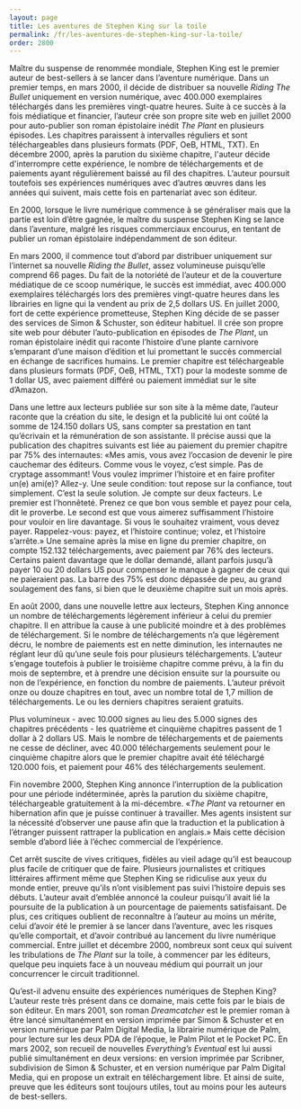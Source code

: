 ```yaml
---
layout: page
title: Les aventures de Stephen King sur la toile
permalink: /fr/les-aventures-de-stephen-king-sur-la-toile/
order: 2800
---
```

<p>Maître du suspense de renommée mondiale, Stephen King est le premier auteur de best-sellers à se lancer dans l’aventure numérique. Dans un premier temps, en mars 2000, il décide de distribuer sa nouvelle <em>Riding The Bullet</em> uniquement en version numérique, avec 400.000 exemplaires téléchargés dans les premières vingt-quatre heures. Suite à ce succès à la fois médiatique et financier, l’auteur crée son propre site web en juillet 2000 pour auto-publier son roman épistolaire inédit <em>The Plant</em> en plusieurs épisodes. Les chapitres paraissent à intervalles réguliers et sont téléchargeables dans plusieurs formats (PDF, OeB, HTML, TXT). En décembre 2000, après la parution du sixième chapitre, l'auteur décide d'interrompre cette expérience, le nombre de téléchargements et de paiements ayant régulièrement baissé au fil des chapitres. L’auteur poursuit toutefois ses expériences numériques avec d’autres œuvres dans les années qui suivent, mais cette fois en partenariat avec son éditeur.</p>

<p>En 2000, lorsque le livre numérique commence à se généraliser mais que la partie est loin d’être gagnée, le maître du suspense Stephen King se lance dans l’aventure, malgré les risques commerciaux encourus, en tentant de publier un roman épistolaire indépendamment de son éditeur.</p>

<p>En mars 2000, il commence tout d’abord par distribuer uniquement sur l’internet sa nouvelle <em>Riding the Bullet</em>, assez volumineuse puisqu’elle comprend 66 pages. Du fait de la notoriété de l’auteur et de la couverture médiatique de ce scoop numérique, le succès est immédiat, avec 400.000 exemplaires téléchargés lors des premières vingt-quatre heures dans les librairies en ligne qui la vendent au prix de 2,5 dollars US. En juillet 2000, fort de cette expérience prometteuse, Stephen King décide de se passer des services de Simon &amp; Schuster, son éditeur habituel. Il crée son propre site web pour débuter l’auto-publication en épisodes de <em>The Plant</em>, un roman épistolaire inédit qui raconte l’histoire d’une plante carnivore s’emparant d’une maison d’édition et lui promettant le succès commercial en échange de sacrifices humains. Le premier chapitre est téléchargeable dans plusieurs formats (PDF, OeB, HTML, TXT) pour la modeste somme de 1 dollar US, avec paiement différé ou paiement immédiat sur le site d’Amazon.</p>

<p>Dans une lettre aux lecteurs publiée sur son site à la même date, l’auteur raconte que la création du site, le design et la publicité lui ont coûté la somme de 124.150 dollars US, sans compter sa prestation en tant qu’écrivain et la rémunération de son assistante. Il précise aussi que la publication des chapitres suivants est liée au paiement du premier chapitre par 75% des internautes: «Mes amis, vous avez l’occasion de devenir le pire cauchemar des éditeurs. Comme vous le voyez, c’est simple. Pas de cryptage assommant! Vous voulez imprimer l’histoire et en faire profiter un(e) ami(e)? Allez-y. Une seule condition: tout repose sur la confiance, tout simplement. C’est la seule solution. Je compte sur deux facteurs. Le premier est l’honnêteté. Prenez ce que bon vous semble et payez pour cela, dit le proverbe. Le second est que vous aimerez suffisamment l’histoire pour vouloir en lire davantage. Si vous le souhaitez vraiment, vous devez payer. Rappelez-vous: payez, et l’histoire continue; volez, et l’histoire s’arrête.» Une semaine après la mise en ligne du premier chapitre, on compte 152.132 téléchargements, avec paiement par 76% des lecteurs. Certains paient davantage que le dollar demandé, allant parfois jusqu’à payer 10 ou 20 dollars US pour compenser le manque à gagner de ceux qui ne paieraient pas. La barre des 75% est donc dépassée de peu, au grand soulagement des fans, si bien que le deuxième chapitre suit un mois après.</p>

<p>En août 2000, dans une nouvelle lettre aux lecteurs, Stephen King annonce un nombre de téléchargements légèrement inférieur à celui du premier chapitre. Il en attribue la cause à une publicité moindre et à des problèmes de téléchargement. Si le nombre de téléchargements n’a que légèrement décru, le nombre de paiements est en nette diminution, les internautes ne réglant leur dû qu’une seule fois pour plusieurs téléchargements. L’auteur s’engage toutefois à publier le troisième chapitre comme prévu, à la fin du mois de septembre, et à prendre une décision ensuite sur la poursuite ou non de l’expérience, en fonction du nombre de paiements. L’auteur prévoit onze ou douze chapitres en tout, avec un nombre total de 1,7 million de téléchargements. Le ou les derniers chapitres seraient gratuits.</p>

<p>Plus volumineux - avec 10.000 signes au lieu des 5.000 signes des chapitres précédents - les quatrième et cinquième chapitres passent de 1 dollar à 2 dollars US. Mais le nombre de téléchargements et de paiements ne cesse de décliner, avec 40.000 téléchargements seulement pour le cinquième chapitre alors que le premier chapitre avait été téléchargé 120.000 fois, et paiement pour 46% des téléchargements seulement.</p>

<p>Fin novembre 2000, Stephen King annonce l’interruption de la publication pour une période indéterminée, après la parution du sixième chapitre, téléchargeable gratuitement à la mi-décembre. «<em>The Plant</em> va retourner en hibernation afin que je puisse continuer à travailler. Mes agents insistent sur la nécessité d’observer une pause afin que la traduction et la publication à l’étranger puissent rattraper la publication en anglais.» Mais cette décision semble d’abord liée à l’échec commercial de l’expérience.</p>

<p>Cet arrêt suscite de vives critiques, fidèles au vieil adage qu’il est beaucoup plus facile de critiquer que de faire. Plusieurs journalistes et critiques littéraires affirment même que Stephen King se ridiculise aux yeux du monde entier, preuve qu’ils n’ont visiblement pas suivi l’histoire depuis ses débuts. L’auteur avait d’emblée annoncé la couleur puisqu’il avait lié la poursuite de la publication à un pourcentage de paiements satisfaisant. De plus, ces critiques oublient de reconnaître à l’auteur au moins un mérite, celui d’avoir été le premier à se lancer dans l’aventure, avec les risques qu’elle comportait, et d’avoir contribué au lancement du livre numérique commercial. Entre juillet et décembre 2000, nombreux sont ceux qui suivent les tribulations de <em>The Plant</em> sur la toile, à commencer par les éditeurs, quelque peu inquiets face à un nouveau médium qui pourrait un jour concurrencer le circuit traditionnel.</p>

<p>Qu’est-il advenu ensuite des expériences numériques de Stephen King? L’auteur reste très présent dans ce domaine, mais cette fois par le biais de son éditeur. En mars 2001, son roman <em>Dreamcatcher</em> est le premier roman à être lancé simultanément en version imprimée par Simon &amp; Schuster et en version numérique par Palm Digital Media, la librairie numérique de Palm, pour lecture sur les deux PDA de l’époque, le Palm Pilot et le Pocket PC. En mars 2002, son recueil de nouvelles <em>Everything’s Eventual</em> est lui aussi publié simultanément en deux versions: en version imprimée par Scribner, subdivision de Simon &amp; Schuster, et en version numérique par Palm Digital Media, qui en propose un extrait en téléchargement libre. Et ainsi de suite, preuve que les éditeurs sont toujours utiles, tout au moins pour les auteurs de best-sellers.</p>